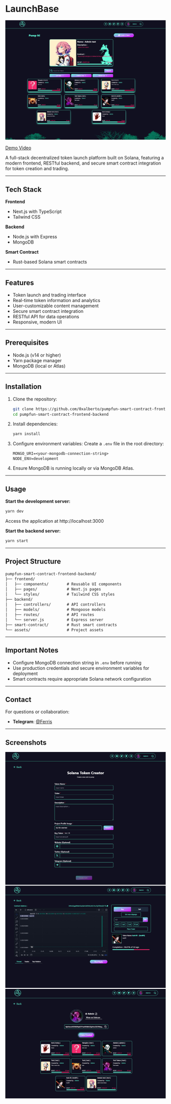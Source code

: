 # LaunchBase

![LaunchBase Screenshot](./assets/1.png)

[Demo Video](./assets/413380243-d65b9270-6b99-44aa-aa0f-bc376c992589.mp4)

A full-stack decentralized token launch platform built on Solana, featuring a modern frontend, RESTful backend, and secure smart contract integration for token creation and trading.

---

## Tech Stack

**Frontend**
- Next.js with TypeScript
- Tailwind CSS

**Backend**
- Node.js with Express
- MongoDB

**Smart Contract**
- Rust-based Solana smart contracts

---

## Features

- Token launch and trading interface
- Real-time token information and analytics
- User-customizable content management
- Secure smart contract integration
- RESTful API for data operations
- Responsive, modern UI

---

## Prerequisites

- Node.js (v14 or higher)
- Yarn package manager
- MongoDB (local or Atlas)

---

## Installation

1. Clone the repository:
   ```bash
   git clone https://github.com/0xalberto/pumpfun-smart-contract-frontend-backend.git
   cd pumpfun-smart-contract-frontend-backend
   ```

2. Install dependencies:
   ```bash
   yarn install
   ```

3. Configure environment variables:
   Create a `.env` file in the root directory:
   ```env
   MONGO_URI=<your-mongodb-connection-string>
   NODE_ENV=development
   ```

4. Ensure MongoDB is running locally or via MongoDB Atlas.

---

## Usage

**Start the development server:**
```bash
yarn dev
```
Access the application at http://localhost:3000

**Start the backend server:**
```bash
yarn start
```

---

## Project Structure

```
pumpfun-smart-contract-frontend-backend/
├── frontend/
│   ├── components/        # Reusable UI components
│   ├── pages/             # Next.js pages
│   └── styles/            # Tailwind CSS styles
├── backend/
│   ├── controllers/       # API controllers
│   ├── models/            # Mongoose models
│   ├── routes/            # API routes
│   └── server.js          # Express server
├── smart-contract/        # Rust smart contracts
└── assets/                # Project assets
```

---

## Important Notes

- Configure MongoDB connection string in `.env` before running
- Use production credentials and secure environment variables for deployment
- Smart contracts require appropriate Solana network configuration

---

## Contact

For questions or collaboration:
- **Telegram**: [@Ferris](https://t.me/ferris_dev)

---

## Screenshots

![Screenshot 1](./assets/2.png)
![Screenshot 2](./assets/3.png)
![Screenshot 3](./assets/4.png)
